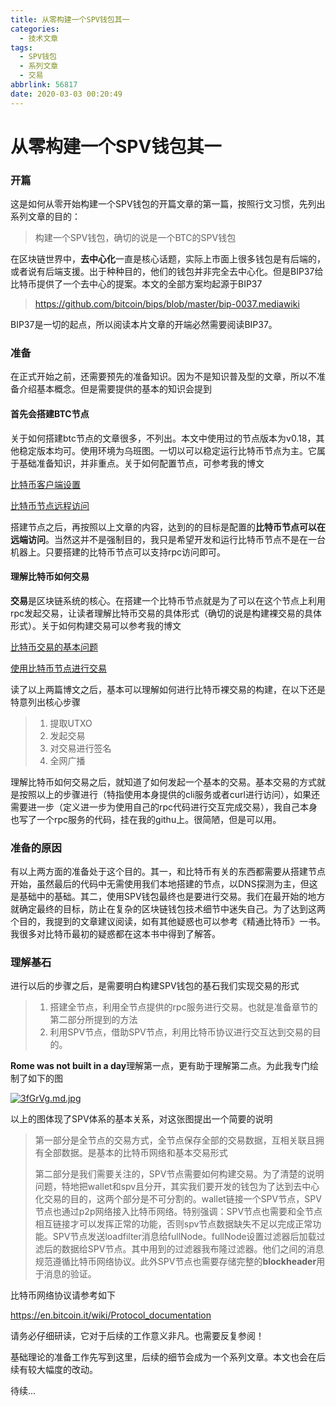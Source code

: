 ```yaml
---
title: 从零构建一个SPV钱包其一
categories:
  - 技术文章
tags:
  - SPV钱包
  - 系列文章
  - 交易
abbrlink: 56817
date: 2020-03-03 00:20:49
---
```


# 从零构建一个SPV钱包其一

### 开篇

这是如何从零开始构建一个SPV钱包的开篇文章的第一篇，按照行文习惯，先列出系列文章的目的：

> 构建一个SPV钱包，确切的说是一个BTC的SPV钱包

在区块链世界中，**去中心化**一直是核心话题，实际上市面上很多钱包是有后端的，或者说有后端支援。出于种种目的，他们的钱包并非完全去中心化。但是BIP37给比特币提供了一个去中心的提案。本文的全部方案均起源于BIP37

> https://github.com/bitcoin/bips/blob/master/bip-0037.mediawiki

BIP37是一切的起点，所以阅读本片文章的开端必然需要阅读BIP37。

### 准备

在正式开始之前，还需要预先的准备知识。因为不是知识普及型的文章，所以不准备介绍基本概念。但是需要提供的基本的知识会提到

#### 首先会搭建BTC节点

关于如何搭建btc节点的文章很多，不列出。本文中使用过的节点版本为v0.18，其他稳定版本均可。使用环境为乌班图。一切以可以稳定运行比特币节点为主。它属于基础准备知识，并非重点。关于如何配置节点，可参考我的博文

[比特币客户端设置](https://imzy.vip/posts/55622/)

[比特币节点远程访问](https://imzy.vip/posts/42988/)

搭建节点之后，再按照以上文章的内容，达到的的目标是配置的**比特币节点可以在远端访问**。当然这并不是强制目的，我只是希望开发和运行比特币节点不是在一台机器上。只要搭建的比特币节点可以支持rpc访问即可。

#### 理解比特币如何交易

**交易**是区块链系统的核心。在搭建一个比特币节点就是为了可以在这个节点上利用rpc发起交易，让读者理解比特币交易的具体形式（确切的说是构建裸交易的具体形式）。关于如何构建交易可以参考我的博文

[比特币交易的基本问题](https://imzy.vip/posts/36076/)

[使用比特币节点进行交易](https://imzy.vip/posts/60903/)

读了以上两篇博文之后，基本可以理解如何进行比特币裸交易的构建，在以下还是特意列出核心步骤

> 1. 提取UTXO
> 2. 发起交易
> 3. 对交易进行签名
> 4. 全网广播

理解比特币如何交易之后，就知道了如何发起一个基本的交易。基本交易的方式就是按照以上的步骤进行（特指使用本身提供的cli服务或者curl进行访问），如果还需要进一步（定义进一步为使用自己的rpc代码进行交互完成交易），我自己本身也写了一个rpc服务的代码，挂在我的githu上。很简陋，但是可以用。

### 准备的原因

有以上两方面的准备处于这个目的。其一，和比特币有关的东西都需要从搭建节点开始，虽然最后的代码中无需使用我们本地搭建的节点，以DNS探测为主，但这是基础中的基础。其二，使用SPV钱包最终也是要进行交易。我们在最开始的地方就确定最终的目标，防止在复杂的区块链钱包技术细节中迷失自己。为了达到这两个目的，我提到的文章建议阅读，如有其他疑惑也可以参考《精通比特币》一书。我很多对比特币最初的疑惑都在这本书中得到了解答。

### 理解基石

进行以后的步骤之后，是需要明白构建SPV钱包的基石我们实现交易的形式

> 1. 搭建全节点，利用全节点提供的rpc服务进行交易。也就是准备章节的第二部分所提到的方法
> 2. 利用SPV节点，借助SPV节点，利用比特币协议进行交互达到交易的目的。

**Rome was not built in a day**理解第一点，更有助于理解第二点。为此我专门绘制了如下的图

[![3fGrVg.md.jpg](https://s2.ax1x.com/2020/03/03/3fGrVg.md.jpg)](https://imgchr.com/i/3fGrVg)

以上的图体现了SPV体系的基本关系，对这张图提出一个简要的说明

> 第一部分是全节点的交易方式，全节点保存全部的交易数据，互相关联且拥有全部数据。是基本的比特币网络和基本交易形式
>
> 第二部分是我们需要关注的，SPV节点需要如何构建交易。为了清楚的说明问题，特地把wallet和spv且分开，其实我们要开发的钱包为了达到去中心化交易的目的，这两个部分是不可分割的。wallet链接一个SPV节点，SPV节点也通过p2p网络接入比特币网络。特别强调：SPV节点也需要和全节点相互链接才可以发挥正常的功能，否则spv节点数据缺失不足以完成正常功能。SPV节点发送loadfilter消息给fullNode。fullNode设置过滤器后加载过滤后的数据给SPV节点。其中用到的过滤器我布隆过滤器。他们之间的消息规范遵循比特币网络协议。此外SPV节点也需要存储完整的**blockheader**用于消息的验证。

比特币网络协议请参考如下

https://en.bitcoin.it/wiki/Protocol_documentation

请务必仔细研读，它对于后续的工作意义非凡。也需要反复参阅！

基础理论的准备工作先写到这里，后续的细节会成为一个系列文章。本文也会在后续有较大幅度的改动。

待续...
